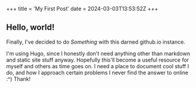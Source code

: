 +++
title = 'My First Post'
date = 2024-03-03T13:53:52Z
+++
## Hello, world!

Finally, I've decided to do *Something* with this darned github.io instance.

I'm using Hugo, since I honestly don't need anything other than markdown and static site stuff anyway.
Hopefully this'll become a useful resource for myself and others as time goes on. I need a place to document cool stuff I do, and how I approach certain problems I never find the answer to online :^) Thank!